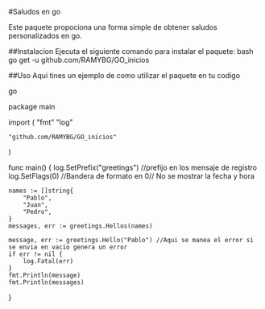 #Saludos en go

Este paquete propociona una forma simple de obtener saludos personalizados en go.

##Instalacion 
Ejecuta el siguiente comando para instalar el paquete:
  bash
  go get -u github.com/RAMYBG/GO_inicios


  ##Uso
  Aqui tines un ejemplo de como utilizar el paquete en tu codigo

  go

  
  package main

import (
	"fmt"
	"log"

	"github.com/RAMYBG/GO_inicios"
)

func main() {
	log.SetPrefix("greetings") //prefijo en los mensaje de registro
	log.SetFlags(0)            //Bandera de formato en 0// No se mostrar la fecha y hora

	names := []string{
		"Pablo",
		"Juan",
		"Pedro",
	}
	messages, err := greetings.Hellos(names)

	message, err := greetings.Hello("Pablo") //Aqui se manea el error si se envia en vacio genera un error
	if err != nil {
		log.Fatal(err)
	}
	fmt.Println(message)
	fmt.Println(messages)
}
